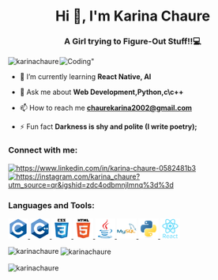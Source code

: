 
<h1 align="center">Hi 👋, I'm Karina Chaure</h1>
<h3 align="center">A Girl trying to Figure-Out Stuff!!💻</h3>
<img align="right" alt=Coding" width="400" src="https://mir-s3-cdn-cf.behance.net/project_modules/disp/601014116770475.6068beff4640a.gif">

<p align="left"> <img src="https://komarev.com/ghpvc/?username=karinachaure&label=Profile%20views&color=0e75b6&style=flat" alt="karinachaure" /> </p>

- 🌱 I’m currently learning **React Native, AI**

- 💬 Ask me about **Web Development,Python,c\c++**

- 📫 How to reach me **chaurekarina2002@gmail.com**

- ⚡ Fun fact **Darkness is shy and polite (I write poetry);**

<h3 align="left">Connect with me:</h3>
<p align="left">
<a href="https://linkedin.com/in/https://www.linkedin.com/in/karina-chaure-0582481b3" target="blank"><img align="center" src="https://raw.githubusercontent.com/rahuldkjain/github-profile-readme-generator/master/src/images/icons/Social/linked-in-alt.svg" alt="https://www.linkedin.com/in/karina-chaure-0582481b3" height="30" width="40" /></a>
<a href="https://instagram.com/https://instagram.com/karina_chaure?utm_source=qr&igshid=zdc4odbmnjlmnq%3d%3d" target="blank"><img align="center" src="https://raw.githubusercontent.com/rahuldkjain/github-profile-readme-generator/master/src/images/icons/Social/instagram.svg" alt="https://instagram.com/karina_chaure?utm_source=qr&igshid=zdc4odbmnjlmnq%3d%3d" height="30" width="40" /></a>
</p>

<h3 align="left">Languages and Tools:</h3>
<p align="left"> <a href="https://www.cprogramming.com/" target="_blank" rel="noreferrer"> <img src="https://raw.githubusercontent.com/devicons/devicon/master/icons/c/c-original.svg" alt="c" width="40" height="40"/> </a> <a href="https://www.w3schools.com/cpp/" target="_blank" rel="noreferrer"> <img src="https://raw.githubusercontent.com/devicons/devicon/master/icons/cplusplus/cplusplus-original.svg" alt="cplusplus" width="40" height="40"/> </a> <a href="https://www.w3schools.com/css/" target="_blank" rel="noreferrer"> <img src="https://raw.githubusercontent.com/devicons/devicon/master/icons/css3/css3-original-wordmark.svg" alt="css3" width="40" height="40"/> </a> <a href="https://www.w3.org/html/" target="_blank" rel="noreferrer"> <img src="https://raw.githubusercontent.com/devicons/devicon/master/icons/html5/html5-original-wordmark.svg" alt="html5" width="40" height="40"/> </a> <a href="https://www.java.com" target="_blank" rel="noreferrer"> <img src="https://raw.githubusercontent.com/devicons/devicon/master/icons/java/java-original.svg" alt="java" width="40" height="40"/> </a> <a href="https://www.mysql.com/" target="_blank" rel="noreferrer"> <img src="https://raw.githubusercontent.com/devicons/devicon/master/icons/mysql/mysql-original-wordmark.svg" alt="mysql" width="40" height="40"/> </a> <a href="https://www.python.org" target="_blank" rel="noreferrer"> <img src="https://raw.githubusercontent.com/devicons/devicon/master/icons/python/python-original.svg" alt="python" width="40" height="40"/> </a> <a href="https://reactjs.org/" target="_blank" rel="noreferrer"> <img src="https://raw.githubusercontent.com/devicons/devicon/master/icons/react/react-original-wordmark.svg" alt="react" width="40" height="40"/> </a> </p>

<p><img align="left" src="https://github-readme-stats.vercel.app/api/top-langs?username=karinachaure&show_icons=true&locale=en&layout=compact" alt="karinachaure" /></p>

<p>&nbsp;<img align="center" src="https://github-readme-stats.vercel.app/api?username=karinachaure&show_icons=true&locale=en" alt="karinachaure" /></p>

<p><img align="center" src="https://github-readme-streak-stats.herokuapp.com/?user=karinachaure&" alt="karinachaure" /></p>

